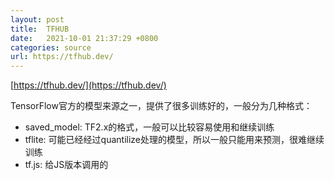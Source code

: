 ```yaml
---
layout: post
title:  TFHUB
date:   2021-10-01 21:37:29 +0800
categories: source
url: https://tfhub.dev/
---
```


[https://tfhub.dev/](https://tfhub.dev/)

TensorFlow官方的模型来源之一，提供了很多训练好的，一般分为几种格式：

- saved_model: TF2.x的格式，一般可以比较容易使用和继续训练
- tflite: 可能已经经过quantilize处理的模型，所以一般只能用来预测，很难继续训练
- tf.js: 给JS版本调用的
